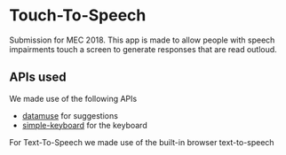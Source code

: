 # Touch-To-Speech
Submission for MEC 2018. This app is made to allow people with speech impairments touch a screen to generate responses that are read outloud.

## APIs used
We made use of the following APIs
 * [datamuse](https://www.datamuse.com/api/) for suggestions
 * [simple-keyboard](https://github.com/hodgef/simple-keyboard) for the keyboard

For Text-To-Speech we made use of the built-in browser text-to-speech
